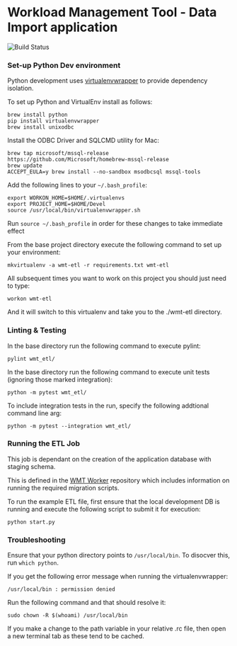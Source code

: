 # Workload Management Tool - Data Import application

![Build Status](https://travis-ci.org/ministryofjustice/wmt-etl.svg?branch=master)

### Set-up Python Dev environment
Python development uses [virtualenvwrapper](http://virtualenvwrapper.readthedocs.io/en/latest/index.html) to provide dependency isolation.

To set up Python and VirtualEnv install as follows:

```
brew install python
pip install virtualenvwrapper
brew install unixodbc
```

Install the ODBC Driver and SQLCMD utility for Mac:

```
brew tap microsoft/mssql-release https://github.com/Microsoft/homebrew-mssql-release
brew update
ACCEPT_EULA=y brew install --no-sandbox msodbcsql mssql-tools
```

Add the following lines to your `~/.bash_profile`:

```
export WORKON_HOME=$HOME/.virtualenvs
export PROJECT_HOME=$HOME/Devel
source /usr/local/bin/virtualenvwrapper.sh
```

Run `source ~/.bash_profile` in order for these changes to take immediate effect

From the base project directory execute the following command to set up your environment:

`mkvirtualenv -a wmt-etl -r requirements.txt wmt-etl` 

All subsequent times you want to work on this project you should just need to type:

`workon wmt-etl`

And it will switch to this virtualenv and take you to the ./wmt-etl directory.

### Linting & Testing

In the base directory run the following command to execute pylint:

`pylint wmt_etl/`

In the base directory run the following command to execute unit tests (ignoring those marked integration):

`python -m pytest wmt_etl/`

To include integration tests in the run, specify the following addtional command line arg:

`python -m pytest --integration wmt_etl/`

### Running the ETL Job

This job is dependant on the creation of the application database with staging schema.

This is defined in the [WMT Worker](https://github.com/ministryofjustice/wmt-worker) repository which includes information on running the required migration scripts.

To run the example ETL file, first ensure that the local development DB is running and execute the following script to submit it for execution:

`python start.py`

### Troubleshooting

Ensure that your python directory points to `/usr/local/bin`. To disocver this, run `which python`.

If you get the following error message when running the virtualenvwrapper:

`/usr/local/bin : permission denied`

Run the following command and that should resolve it:

`sudo chown -R $(whoami) /usr/local/bin`

If you make a change to the path variable in your relative .rc file, then open a new terminal tab as these tend to be cached.
